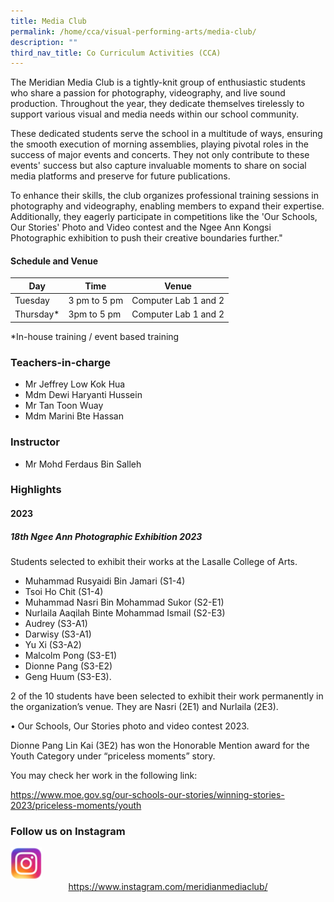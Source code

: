 ```yaml
---
title: Media Club
permalink: /home/cca/visual-performing-arts/media-club/
description: ""
third_nav_title: Co Curriculum Activities (CCA)
---
```

The Meridian Media Club is a tightly-knit group of enthusiastic students who share a passion for photography, videography, and live sound production. Throughout the year, they dedicate themselves tirelessly to support various visual and media needs within our school community.

These dedicated students serve the school in a multitude of ways, ensuring the smooth execution of morning assemblies, playing pivotal roles in the success of major events and concerts. They not only contribute to these events' success but also capture invaluable moments to share on social media platforms and preserve for future publications.

To enhance their skills, the club organizes professional training sessions in photography and videography, enabling members to expand their expertise. Additionally, they eagerly participate in competitions like the 'Our Schools, Our Stories' Photo and Video contest and the Ngee Ann Kongsi Photographic exhibition to push their creative boundaries further."

#### Schedule and Venue
|Day|Time|Venue|
|---|---|---|
|Tuesday|3 pm to 5 pm|Computer Lab 1 and 2|
|Thursday*|3pm to 5 pm|Computer Lab 1 and 2|

*In-house training / event based training

### Teachers-in-charge
* Mr Jeffrey Low Kok Hua
* Mdm Dewi Haryanti Hussein
* Mr Tan Toon Wuay
* Mdm Marini Bte Hassan

### Instructor
* Mr Mohd Ferdaus Bin Salleh

### Highlights
#### 2023

##### 18th Ngee Ann Photographic Exhibition 2023

Students selected to exhibit their works at the Lasalle College of Arts.
* Muhammad Rusyaidi Bin Jamari (S1-4)
* Tsoi Ho Chit (S1-4)
* Muhammad Nasri Bin Mohammad Sukor (S2-E1)
* Nurlaila Aaqilah Binte Mohammad Ismail (S2-E3)
* Audrey (S3-A1)
* Darwisy (S3-A1)
* Yu Xi (S3-A2)
* Malcolm Pong (S3-E1)
* Dionne Pang (S3-E2)
* Geng Huum (S3-E3).

2 of the 10 students have been selected to exhibit their work permanently in the organization’s venue. They are Nasri (2E1) and Nurlaila (2E3).

•	Our Schools, Our Stories photo and video contest 2023.

Dionne Pang Lin Kai (3E2) has won the Honorable Mention award for the Youth Category under “priceless moments” story.

You may check her work in the following link:

https://www.moe.gov.sg/our-schools-our-stories/winning-stories-2023/priceless-moments/youth



### Follow us on Instagram

<img src="/images/instagram.png" style="width:10%">

<center><a href="https://www.instagram.com/meridianmediaclub/">https://www.instagram.com/meridianmediaclub/</a></center>

